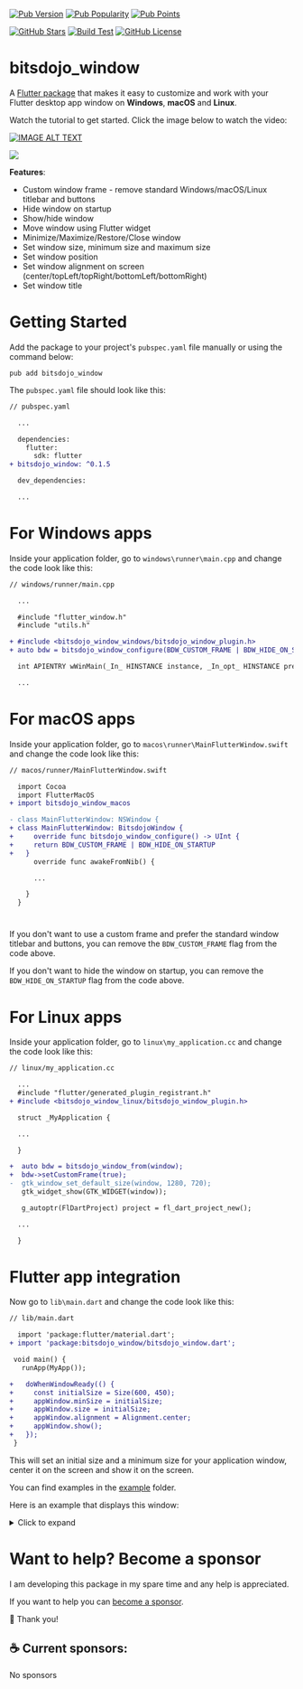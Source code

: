 [![Pub Version](https://img.shields.io/pub/v/bitsdojo_window)](https://pub.dev/packages/bitsdojo_window)
[![Pub Popularity](https://img.shields.io/pub/popularity/bitsdojo_window)](https://pub.dev/packages/bitsdojo_window)
[![Pub Points](https://img.shields.io/pub/points/bitsdojo_window)](https://pub.dev/packages/bitsdojo_window)

[![GitHub Stars](https://img.shields.io/github/stars/bitsdojo/bitsdojo_window)](https://github.com/bitsdojo/bitsdojo_window/stargazers)
[![Build Test](https://github.com/bitsdojo/bitsdojo_window/actions/workflows/build_test.yaml/badge.svg)](https://github.com/bitsdojo/bitsdojo_window/actions/workflows/build_test.yaml)
[![GitHub License](https://img.shields.io/github/license/bitsdojo/bitsdojo_window)](https://github.com/bitsdojo/bitsdojo_window/blob/main/LICENSE)

# bitsdojo_window

A [Flutter package](https://pub.dev/packages/bitsdojo_window) that makes it easy to customize and work with your Flutter desktop app window on **Windows**, **macOS** and **Linux**.

Watch the tutorial to get started. Click the image below to watch the video:

[![IMAGE ALT TEXT](https://img.youtube.com/vi/bee2AHQpGK4/0.jpg)](https://www.youtube.com/watch?v=bee2AHQpGK4 "Click to open")

<img src="https://raw.githubusercontent.com/bitsdojo/bitsdojo_window/master/resources/screenshot.png">

**Features**:

- Custom window frame - remove standard Windows/macOS/Linux titlebar and buttons
- Hide window on startup
- Show/hide window
- Move window using Flutter widget
- Minimize/Maximize/Restore/Close window
- Set window size, minimum size and maximum size
- Set window position
- Set window alignment on screen (center/topLeft/topRight/bottomLeft/bottomRight)
- Set window title

# Getting Started

Add the package to your project's `pubspec.yaml` file manually or using the command below:

```shell
pub add bitsdojo_window
```

The `pubspec.yaml` file should look like this:

```diff
// pubspec.yaml

  ...

  dependencies:
    flutter:
      sdk: flutter
+ bitsdojo_window: ^0.1.5

  dev_dependencies:

  ...
```

# For Windows apps

Inside your application folder, go to `windows\runner\main.cpp` and change the code look like this:

```diff
// windows/runner/main.cpp

  ...

  #include "flutter_window.h"
  #include "utils.h"

+ #include <bitsdojo_window_windows/bitsdojo_window_plugin.h>
+ auto bdw = bitsdojo_window_configure(BDW_CUSTOM_FRAME | BDW_HIDE_ON_STARTUP);

  int APIENTRY wWinMain(_In_ HINSTANCE instance, _In_opt_ HINSTANCE prev,

  ...
```

# For macOS apps

Inside your application folder, go to `macos\runner\MainFlutterWindow.swift` and change the code look like this:

```diff
// macos/runner/MainFlutterWindow.swift

  import Cocoa
  import FlutterMacOS
+ import bitsdojo_window_macos

- class MainFlutterWindow: NSWindow {
+ class MainFlutterWindow: BitsdojoWindow {
+     override func bitsdojo_window_configure() -> UInt {
+     return BDW_CUSTOM_FRAME | BDW_HIDE_ON_STARTUP
+   }
      override func awakeFromNib() {

      ...

    }
  }
```

#

If you don't want to use a custom frame and prefer the standard window titlebar and buttons, you can remove the `BDW_CUSTOM_FRAME` flag from the code above.

If you don't want to hide the window on startup, you can remove the `BDW_HIDE_ON_STARTUP` flag from the code above.

# For Linux apps

Inside your application folder, go to `linux\my_application.cc` and change the code look like this:

```diff
// linux/my_application.cc

  ...
  #include "flutter/generated_plugin_registrant.h"
+ #include <bitsdojo_window_linux/bitsdojo_window_plugin.h>

  struct _MyApplication {

  ...

  }

+  auto bdw = bitsdojo_window_from(window);
+  bdw->setCustomFrame(true);
-  gtk_window_set_default_size(window, 1280, 720);
   gtk_widget_show(GTK_WIDGET(window));

   g_autoptr(FlDartProject) project = fl_dart_project_new();

  ...

  }

```

# Flutter app integration

Now go to `lib\main.dart` and change the code look like this:

```diff
// lib/main.dart

  import 'package:flutter/material.dart';
+ import 'package:bitsdojo_window/bitsdojo_window.dart';

 void main() {
   runApp(MyApp());

+   doWhenWindowReady(() {
+     const initialSize = Size(600, 450);
+     appWindow.minSize = initialSize;
+     appWindow.size = initialSize;
+     appWindow.alignment = Alignment.center;
+     appWindow.show();
+   });
 }
```

This will set an initial size and a minimum size for your application window, center it on the screen and show it on the screen.

You can find examples in the [example](./bitsdojo_window/example) folder.

Here is an example that displays this window:

<details>
<summary>Click to expand</summary>

```dart
import 'package:flutter/material.dart';
import 'package:bitsdojo_window/bitsdojo_window.dart';

void main() {
  runApp(const MyApp());
  doWhenWindowReady(() {
    final win = appWindow;
    const initialSize = Size(600, 450);
    win.minSize = initialSize;
    win.size = initialSize;
    win.alignment = Alignment.center;
    win.title = "Custom window with Flutter";
    win.show();
  });
}

const borderColor = Color(0xFF805306);

class MyApp extends StatelessWidget {
  const MyApp({Key? key}) : super(key: key);

  @override
  Widget build(BuildContext context) {
    return MaterialApp(
      debugShowCheckedModeBanner: false,
      home: Scaffold(
        body: WindowBorder(
          color: borderColor,
          width: 1,
          child: Row(
            children: const [LeftSide(), RightSide()],
          ),
        ),
      ),
    );
  }
}

const sidebarColor = Color(0xFFF6A00C);

class LeftSide extends StatelessWidget {
  const LeftSide({Key? key}) : super(key: key);
  @override
  Widget build(BuildContext context) {
    return SizedBox(
        width: 200,
        child: Container(
            color: sidebarColor,
            child: Column(
              children: [
                WindowTitleBarBox(child: MoveWindow()),
                Expanded(child: Container())
              ],
            )));
  }
}

const backgroundStartColor = Color(0xFFFFD500);
const backgroundEndColor = Color(0xFFF6A00C);

class RightSide extends StatelessWidget {
  const RightSide({Key? key}) : super(key: key);
  @override
  Widget build(BuildContext context) {
    return Expanded(
      child: Container(
        decoration: const BoxDecoration(
          gradient: LinearGradient(
              begin: Alignment.topCenter,
              end: Alignment.bottomCenter,
              colors: [backgroundStartColor, backgroundEndColor],
              stops: [0.0, 1.0]),
        ),
        child: Column(children: [
          WindowTitleBarBox(
            child: Row(
              children: [Expanded(child: MoveWindow()), const WindowButtons()],
            ),
          )
        ]),
      ),
    );
  }
}

final buttonColors = WindowButtonColors(
    iconNormal: const Color(0xFF805306),
    mouseOver: const Color(0xFFF6A00C),
    mouseDown: const Color(0xFF805306),
    iconMouseOver: const Color(0xFF805306),
    iconMouseDown: const Color(0xFFFFD500));

final closeButtonColors = WindowButtonColors(
    mouseOver: const Color(0xFFD32F2F),
    mouseDown: const Color(0xFFB71C1C),
    iconNormal: const Color(0xFF805306),
    iconMouseOver: Colors.white);

class WindowButtons extends StatelessWidget {
  const WindowButtons({Key? key}) : super(key: key);
  @override
  Widget build(BuildContext context) {
    return Row(
      children: [
        MinimizeWindowButton(colors: buttonColors),
        MaximizeWindowButton(colors: buttonColors),
        CloseWindowButton(colors: closeButtonColors),
      ],
    );
  }
}
```

</details>

#

# **Want to help? Become a sponsor**

I am developing this package in my spare time and any help is appreciated.

If you want to help you can [become a sponsor](https://github.com/sponsors/bitsdojo).

🙏 Thank you!

## ☕️ Current sponsors:

No sponsors
